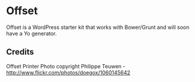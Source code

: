 # Offset

Offset is a WordPress starter kit that works with Bower/Grunt and will soon have a Yo generator.

## Credits

Offset Printer Photo copyright Philippe Teuwen - http://www.flickr.com/photos/doegox/1060145642
